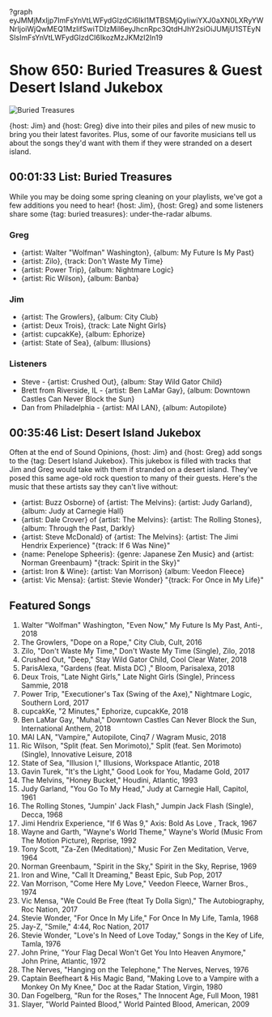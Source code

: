 ?graph eyJMMjMxIjp7ImFsYnVtLWFydGlzdCI6IkI1MTBSMjQyIiwiYXJ0aXN0LXRyYWNrIjoiWjQwMEQ1MzIifSwiTDIzMiI6eyJhcnRpc3QtdHJhY2siOiJUMjU1STEyNSIsImFsYnVtLWFydGlzdCI6IkozMzJKMzI2In19

# Show 650: Buried Treasures & Guest Desert Island Jukebox

![Buried Treasures](https://sound-images.s3.amazonaws.com/images/2018/treasure3.jpg)

{host: Jim} and {host: Greg} dive into their piles and piles of new music to bring you their latest favorites. Plus, some of our favorite musicians tell us about the songs they'd want with them if they were stranded on a desert island. 



## 00:01:33 List: Buried Treasures
While you may be doing some spring cleaning on your playlists, we've got a few additions you need to hear! {host: Jim}, {host: Greg} and some listeners share some {tag: buried treasures}: under-the-radar albums.

### Greg
- {artist: Walter "Wolfman" Washington}, {album: My Future Is My Past}
- {artist: Zilo}, {track: Don't Waste My Time} 
- {artist: Power Trip}, {album: Nightmare Logic}
- {artist: Ric Wilson}, {album: Banba}

### Jim
- {artist: The Growlers}, {album: City Club}
- {artist: Deux Trois}, {track: Late Night Girls}
- {artist: cupcakKe}, {album: Ephorize}
- {artist: State of Sea}, {album: Illusions}

### Listeners
- Steve - {artist: Crushed Out}, {album: Stay Wild Gator Child}
- Brett from Riverside, IL - {artist: Ben LaMar Gay}, {album: Downtown Castles Can Never Block the Sun}
- Dan from Philadelphia - {artist: MAI LAN}, {album: Autopilote}



## 00:35:46 List: Desert Island Jukebox
Often at the end of Sound Opinions, {host: Jim} and {host: Greg} add songs to the {tag: Desert Island Jukebox}. This jukebox is filled with tracks that Jim and Greg would take with them if stranded on a desert island. They've posed this same age-old rock question to many of their guests. Here's the music that these artists say they can't live without:

- {artist: Buzz Osborne} of {artist: The Melvins}: {artist: Judy Garland}, {album: Judy at Carnegie Hall}
- {artist: Dale Crover} of {artist: The Melvins}: {artist: The Rolling Stones}, {album: Through the Past, Darkly}
- {artist: Steve McDonald} of {artist: The Melvins}: {artist: The Jimi Hendrix Experience} "{track: If 6 Was Nine}"
- {name: Penelope Spheeris}: {genre: Japanese Zen Music} and {artist: Norman Greenbaum} "{track: Spirit in the Sky}" 
- {artist: Iron & Wine}: {artist: Van Morrison} {album: Veedon Fleece} 
- {artist: Vic Mensa}: {artist: Stevie Wonder} "{track: For Once in My Life}"


## Featured Songs

1. Walter "Wolfman" Washington, "Even Now," My Future Is My Past, Anti-, 2018
1. The Growlers, "Dope on a Rope," City Club, Cult, 2016
1. Zilo, "Don't Waste My Time," Don't Waste My Time (Single), Zilo, 2018
1. Crushed Out, "Deep," Stay Wild Gator Child, Cool Clear Water, 2018
1. ParisAlexa, "Gardens (feat. Mista DC) ," Bloom, Parisalexa, 2018
1. Deux Trois, "Late Night Girls," Late Night Girls (Single), Princess Sammie, 2018
1. Power Trip, "Executioner's Tax (Swing of the Axe)," Nightmare Logic, Southern Lord, 2017
1. cupcakKe, "2 Minutes," Ephorize, cupcakKe, 2018
1. Ben LaMar Gay, "Muhal," Downtown Castles Can Never Block the Sun, International Anthem, 2018
1. MAI LAN, "Vampire," Autopilote, Cinq7 / Wagram Music, 2018
1. Ric Wilson, "Split (feat. Sen Morimoto)," Split (feat. Sen Morimoto) (Single), Innovative Leisure, 2018
1. State of Sea, "Illusion I," Illusions, Workspace Atlantic, 2018
1. Gavin Turek, "It's the Light," Good Look for You, Madame Gold, 2017
1. The Melvins, "Honey Bucket," Houdini, Atlantic, 1993
1. Judy Garland, "You Go To My Head," Judy at Carnegie Hall, Capitol, 1961
1. The Rolling Stones, "Jumpin' Jack Flash," Jumpin Jack Flash (Single), Decca, 1968
1. Jimi Hendrix Experience, "If 6 Was 9," Axis: Bold As Love , Track, 1967
1. Wayne and Garth, "Wayne's World Theme," Wayne's World (Music From The Motion Picture), Reprise, 1992
1. Tony Scott, "Za-Zen (Meditation)," Music For Zen Meditation, Verve, 1964
1. Norman Greenbaum, "Spirit in the Sky," Spirit in the Sky, Reprise, 1969
1. Iron and Wine, "Call It Dreaming," Beast Epic, Sub Pop, 2017
1. Van Morrison, "Come Here My Love," Veedon Fleece, Warner Bros., 1974
1. Vic Mensa, "We Could Be Free (fteat Ty Dolla Sign)," The Autobiography, Roc Nation, 2017
1. Stevie Wonder, "For Once In My Life," For Once In My Life, Tamla, 1968
1. Jay-Z, "Smile," 4:44, Roc Nation, 2017
1. Stevie Wonder, "Love's In Need of Love Today," Songs in the Key of Life, Tamla, 1976
1. John Prine, "Your Flag Decal Won't Get You Into Heaven Anymore," John Prine, Atlantic, 1972
1. The Nerves, "Hanging on the Telephone," The Nerves, Nerves, 1976
1. Captain Beefheart & His Magic Band, "Making Love to a Vampire with a Monkey On My Knee," Doc at the Radar Station, Virgin, 1980
1. Dan Fogelberg, "Run for the Roses," The Innocent Age, Full Moon, 1981
1. Slayer, "World Painted Blood," World Painted Blood, American, 2009